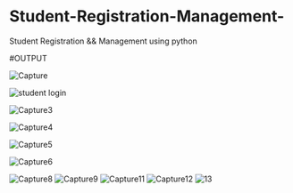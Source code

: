 # Student-Registration-Management-
Student Registration &amp;&amp; Management using python 

#OUTPUT

![Capture](https://github.com/user-attachments/assets/a74d9d8f-e631-46da-9a56-1d893b4db904)


![student login](https://github.com/user-attachments/assets/9fb51a62-114d-45e0-845d-5b7431324148)

![Capture3](https://github.com/user-attachments/assets/15cdcf54-c629-4d27-8072-fc55ede6f6d5)

![Capture4](https://github.com/user-attachments/assets/bf30443c-3fb2-4fb8-b083-79bf1ed89b95)


![Capture5](https://github.com/user-attachments/assets/aa97326f-95ab-45e1-9cf5-b79c4b6e4420)

![Capture6](https://github.com/user-attachments/assets/2933b837-69cd-40eb-9232-4f66f8a2fbc1)

![Capture8](https://github.com/user-attachments/assets/f29601a3-fb3d-471a-afe1-93b6859069cd)
![Capture9](https://github.com/user-attachments/assets/642d1ebf-180e-4a96-a73c-4cc440eec8f1)
![Capture11](https://github.com/user-attachments/assets/a6d2ab1f-5c90-4f9b-a778-df866cdb4788)
![Capture12](https://github.com/user-attachments/assets/25a68e44-5afe-4624-b361-9457ad586457)
![13](https://github.com/user-attachments/assets/7dc30202-7650-481f-9767-037fccface82)

